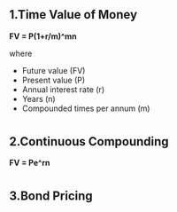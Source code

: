 # <h2> 1.Time Value of Money
**FV = P(1+r/m)^mn**
  
where
* Future value (FV)
* Present value (P)
* Annual interest rate (r)
* Years (n)
* Compounded times per annum (m)

# <h2> 2.Continuous Compounding
**FV = Pe^rn**

# <h2> 3.Bond Pricing 
